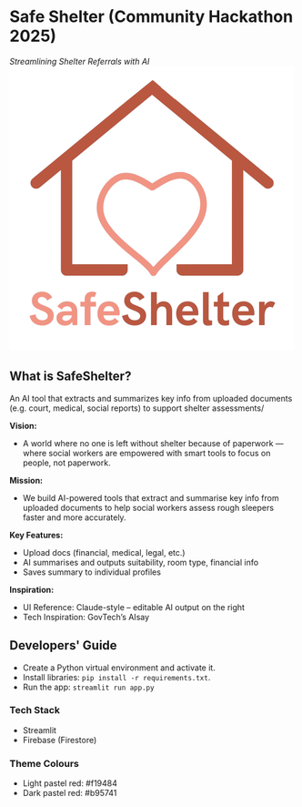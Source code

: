 # Safe Shelter (Community Hackathon 2025)
_Streamlining Shelter Referrals with AI_
<img src="assets/SafeShelter.png"/>

## What is SafeShelter?
An AI tool that extracts and summarizes key info from uploaded documents (e.g. court, medical, social reports) to support shelter assessments/

**Vision:**
- A world where no one is left without shelter because of paperwork — where social workers are empowered with smart tools to focus on people, not paperwork.

**Mission:**
- We build AI-powered tools that extract and summarise key info from uploaded documents to help social workers assess rough sleepers faster and more accurately.

**Key Features:**
- Upload docs (financial, medical, legal, etc.)
- AI summarises and outputs suitability, room type, financial info
- Saves summary to individual profiles

**Inspiration:**
- UI Reference: Claude-style – editable AI output on the right
- Tech Inspiration: GovTech’s AIsay

## Developers' Guide
- Create a Python virtual environment and activate it.
- Install libraries: `pip install -r requirements.txt`.
- Run the app: `streamlit run app.py`

### Tech Stack
- Streamlit
- Firebase (Firestore)

### Theme Colours 
- Light pastel red: #f19484
- Dark pastel red: #b95741